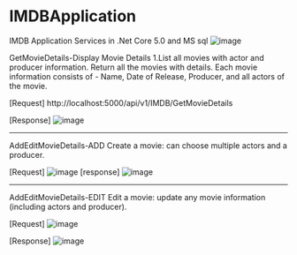 # IMDBApplication
IMDB Application Services in .Net Core 5.0 and MS sql
![image](https://user-images.githubusercontent.com/60309326/152382575-d0d8e872-81cd-4b0b-aad1-e7bd3cdf009f.png)

GetMovieDetails-Display Movie Details
1.List all movies with actor and producer information. Return all the movies with details. Each
movie information consists of - Name, Date of Release, Producer, and all actors of the movie.

[Request]
http://localhost:5000/api/v1/IMDB/GetMovieDetails

[Response]
![image](https://user-images.githubusercontent.com/60309326/152382973-c4a5635c-0a3a-439e-8ad8-73809bf5ba19.png)

----------------------------------------------------------------------------------------------------------------------

AddEditMovieDetails-ADD
Create a movie: can choose multiple actors and a producer.

[Request]
![image](https://user-images.githubusercontent.com/60309326/152383481-4f2828df-6b01-4005-9518-dedb0fa57131.png)
[response]
![image](https://user-images.githubusercontent.com/60309326/152383592-e7831caf-306d-4bb8-bd00-abce50f64d01.png)

---------------------------------------------------------------------------------------------------------------------

AddEditMovieDetails-EDIT
Edit a movie: update any movie information (including actors and producer).

[Request]
![image](https://user-images.githubusercontent.com/60309326/152384438-7ffd0c75-60cc-4603-9cff-f07d44446eab.png)

[Response]
![image](https://user-images.githubusercontent.com/60309326/152384563-9292a5ca-7e04-4e82-a5d3-6e85db003da2.png)



